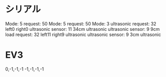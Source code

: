 # シリアル
Mode: 5
request: 50
Mode: 5
request: 50
Mode: 3
ultrasonic
request: 32
left0
right0
ultrasonic sensor: 11
34cm
ultrasonic
ultrasonic sensor: 9
9cm
load
request: 32
left11
right9
ultrasonic
ultrasonic sensor: 9
3cm
ultrasonic

# EV3
0,-1,-1,-1
-1,-1,-1,-1